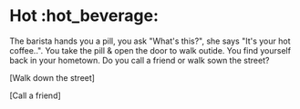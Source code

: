 <h1>Hot :hot_beverage:</h1>

<p>The barista hands you a pill, you ask "What's this?", she says "It's your hot coffee..". You take the pill & open the door to walk outide. You find yourself back in your hometown. Do you call a friend or walk sown the street?</p>

<p>[Walk down the street]</p>

<p>[Call a friend]</p>